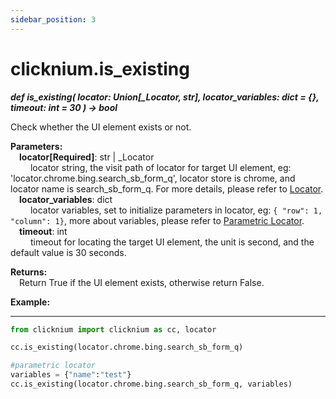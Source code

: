 ```yaml
---
sidebar_position: 3
---
```

# clicknium.is_existing
***def is_existing(
        locator: Union[_Locator, str],
        locator_variables: dict = {},
        timeout: int = 30
    ) -> bool***  

Check whether the UI element exists or not.

**Parameters:**  
    &emsp;**locator[Required]**: str | _Locator   
        &emsp;&emsp; locator string, the visit path of locator for target UI element, eg: 'locator.chrome.bing.search_sb_form_q', locator store is chrome, and locator name is search_sb_form_q. For more details, please refer to [Locator](./../../../concepts/locator.md).  
    &emsp;**locator_variables**: dict  
        &emsp;&emsp; locator variables, set to initialize parameters in locator, eg: `{ "row": 1,  "column": 1}`, more about variables, please refer to [Parametric Locator](./../../../concepts/parametric_locator.md).  
    &emsp;**timeout**: int  
        &emsp;&emsp; timeout for locating the target UI element, the unit is second, and the default value is 30 seconds. 

**Returns:**  
    &emsp;Return True if the UI element exists, otherwise return False.

**Example:**
***
```python
from clicknium import clicknium as cc, locator

cc.is_existing(locator.chrome.bing.search_sb_form_q)

#parametric locator
variables = {"name":"test"}
cc.is_existing(locator.chrome.bing.search_sb_form_q, variables)
```